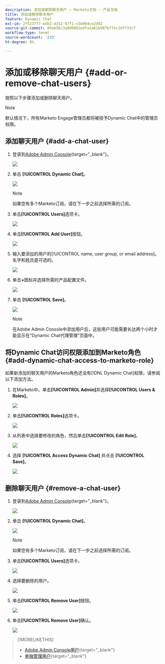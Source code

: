 ```yaml
---
description: 添加或删除聊天用户 — Marketo文档 — 产品文档
title: 添加或移除聊天用户
feature: Dynamic Chat
exl-id: 2f5237f7-edb2-4332-97f1-c5b904ce2d92
source-git-commit: 09a656c3a0d0002edfa1a61b987bff4c1dff33cf
workflow-type: tm+mt
source-wordcount: '233'
ht-degree: 8%

---
```


# 添加或移除聊天用户 {#add-or-remove-chat-users}

按照以下步骤添加或删除聊天用户。

>[!NOTE]
>
>默认情况下，所有Marketo Engage管理员都将被授予Dynamic Chat中的管理员权限。

## 添加聊天用户 {#add-a-chat-user}

1. 登录到[Adobe Admin Console](https://adminconsole.adobe.com/){target="_blank"}。

   ![](assets/add-or-remove-chat-users-1.png)

1. 单击 **[!UICONTROL Dynamic Chat]**。

   ![](assets/add-or-remove-chat-users-2.png)

   >[!NOTE]
   >
   >如果您有多个Marketo订阅，请在下一步之前选择所需的订阅。

1. 单击&#x200B;**[!UICONTROL Users]**&#x200B;选项卡。

   ![](assets/add-or-remove-chat-users-3.png)

1. 单击&#x200B;**[!UICONTROL Add User]**&#x200B;按钮。

   ![](assets/add-or-remove-chat-users-4.png)

1. 输入要添加的用户的[!UICONTROL name, user group, or email address]。 名字和姓氏是可选的。

   ![](assets/add-or-remove-chat-users-5.png)

1. 单击&#x200B;**+**&#x200B;图标并选择所需的产品配置文件。

   ![](assets/add-or-remove-chat-users-6.png)

1. 单击 **[!UICONTROL Save]**。

   ![](assets/add-or-remove-chat-users-7.png)

   >[!NOTE]
   >
   >在Adobe Admin Console中添加用户后，这些用户可能需要长达两个小时才能显示在“Dynamic Chat代理管理”页面中。

## 将Dynamic Chat访问权限添加到Marketo角色 {#add-dynamic-chat-access-to-marketo-role}

如果新添加的聊天用户的Marketo角色还没有[!DNL Dynamic Chat]权限，请参阅以下添加方法。

1. 在Marketo中，单击&#x200B;**[!UICONTROL Admin]**&#x200B;并选择&#x200B;**[!UICONTROL Users & Roles]**。

   ![](assets/add-or-remove-chat-users-8.png)

1. 单击&#x200B;**[!UICONTROL Roles]**&#x200B;选项卡。

   ![](assets/add-or-remove-chat-users-9.png)

1. 从列表中选择要修改的角色，然后单击&#x200B;**[!UICONTROL Edit Role]**。

   ![](assets/add-or-remove-chat-users-10.png)

1. 选择 **[!UICONTROL Access Dynamic Chat]** 并点击 **[!UICONTROL Save]**。

   ![](assets/add-or-remove-chat-users-11.png)

## 删除聊天用户 {#remove-a-chat-user}

1. 登录到[Adobe Admin Console](https://adminconsole.adobe.com/){target="_blank"}。

   ![](assets/add-or-remove-chat-users-12.png)

1. 单击 **[!UICONTROL Dynamic Chat]**。

   ![](assets/add-or-remove-chat-users-13.png)

   >[!NOTE]
   >
   >如果您有多个Marketo订阅，请在下一步之前选择所需的订阅。

1. 单击&#x200B;**[!UICONTROL Users]**&#x200B;选项卡。

   ![](assets/add-or-remove-chat-users-14.png)

1. 选择要删除的用户。

   ![](assets/add-or-remove-chat-users-15.png)

1. 单击&#x200B;**[!UICONTROL Remove User]**&#x200B;按钮。

   ![](assets/add-or-remove-chat-users-16.png)

1. 单击&#x200B;**[!UICONTROL Remove User]**&#x200B;确认。

   ![](assets/add-or-remove-chat-users-17.png)

>[!MORELIKETHIS]
>
>* [Adobe Admin Console用户](https://helpx.adobe.com/cn/enterprise/using/users.html){target="_blank"}
>* [单独管理用户](https://helpx.adobe.com/cn/enterprise/using/manage-users-individually.html){target="_blank"}

